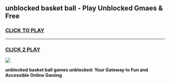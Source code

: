 
## unblocked basket ball - Play Unblocked Gmaes & Free
<h3>
<a href="https://news.freeplayer.one?title=unblocked_basket_ball&ref=23F">CLICK TO PLAY</a></h3>
<hr>

<h3>
<a href="https://news.freeplayer.one?title=unblocked_basket_ball&ref=23F">CLICK 2 PLAY</a>
  
</h3>

<a href="https://news.freeplayer.one?title=unblocked_basket_ball&ref=23F/"><img src="https://clearcache.store/games.png"></a>


**unblocked basket ball games unblocked: Your Gateway to Fun and Accessible Online Gaming**
